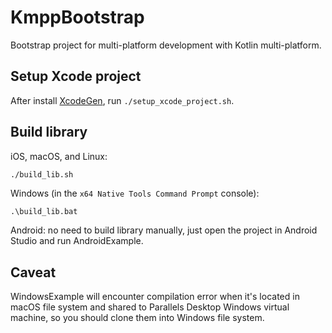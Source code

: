 # KmppBootstrap

Bootstrap project for multi-platform development with Kotlin multi-platform.

## Setup Xcode project

After install [XcodeGen](https://github.com/yonaskolb/XcodeGen), run `./setup_xcode_project.sh`.

## Build library

iOS, macOS, and Linux:

```bash
./build_lib.sh
```

Windows (in the `x64 Native Tools Command Prompt` console):

```batch
.\build_lib.bat
```

Android: no need to build library manually, just open the project in Android Studio and
run AndroidExample.

## Caveat

WindowsExample will encounter compilation error when it's located in macOS file system
and shared to Parallels Desktop Windows virtual machine, so you should clone them into Windows file system.
